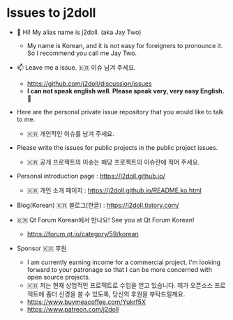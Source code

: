 # Issues to j2doll

- :monkey: Hi! My alias name is j2doll. (aka Jay Two)
  - My name is Korean, and it is not easy for foreigners to pronounce it. So I recommend you call me Jay Two. 

- :mailbox: Leave me a issue. :kr: 이슈 남겨 주세요. 
  - https://github.com/j2doll/discussion/issues
  - **I can not speak english well. Please speak very, very easy English.** :monkey:

- Here are the personal private issue repository that you would like to talk to me.
  - :kr: 개인적인 이슈를 남겨 주세요.

- Please write the issues for public projects in the public project issues. 
   - :kr: 공개 프로젝트의 이슈는 해당 프로젝트의 이슈란에 적어 주세요. 

- Personal introduction page : https://j2doll.github.io/
  - :kr: 개인 소개 페이지 : https://j2doll.github.io/README.ko.html
  
- Blog(Korean) :kr: 블로그(한글) : https://j2doll.tistory.com/

- :kr: Qt Forum Korean에서 만나요! See you at Qt Forum Korean!
  - https://forum.qt.io/category/59/korean

- Sponsor :kr: 후원
  - I am currently earning income for a commercial project. I'm looking forward to your patronage so that I can be more concerned with open source projects.
  - :kr: 저는 현재 상업적인 프로젝트로 수입을 얻고 있습니다. 제가 오픈소스 프로젝트에 좀더 신경을 쓸 수 있도록, 당신의 후원을 부탁드릴께요.
  - https://www.buymeacoffee.com/Yukrf5X
  - https://www.patreon.com/j2doll

